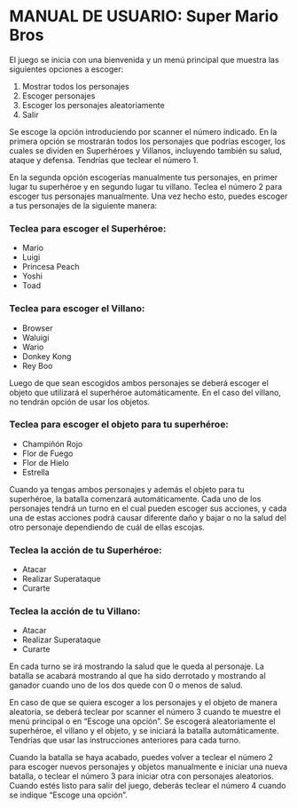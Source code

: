 # MANUAL DE USUARIO: Super Mario Bros

El juego se inicia con una bienvenida y un menú principal que muestra las siguientes opciones a escoger:

1. Mostrar todos los personajes  
2. Escoger personajes  
3. Escoger los personajes aleatoriamente  
4. Salir  

Se escoge la opción introduciendo por scanner el número indicado. En la primera opción se mostrarán todos los personajes que podrías escoger, los cuales se dividen en Superhéroes y Villanos, incluyendo también su salud, ataque y defensa. Tendrías que teclear el número 1.

En la segunda opción escogerías manualmente tus personajes, en primer lugar tu superhéroe y en segundo lugar tu villano. Teclea el número 2 para escoger tus personajes manualmente. Una vez hecho esto, puedes escoger a tus personajes de la siguiente manera:

### Teclea para escoger el Superhéroe:
- Mario
- Luigi
- Princesa Peach
- Yoshi
- Toad

### Teclea para escoger el Villano:
- Browser
- Waluigi
- Wario
- Donkey Kong
- Rey Boo

Luego de que sean escogidos ambos personajes se deberá escoger el objeto que utilizará el superhéroe automáticamente. En el caso del villano, no tendrán opción de usar los objetos.

### Teclea para escoger el objeto para tu superhéroe:
- Champiñón Rojo
- Flor de Fuego
- Flor de Hielo
- Estrella

Cuando ya tengas ambos personajes y además el objeto para tu superhéroe, la batalla comenzará automáticamente. Cada uno de los personajes tendrá un turno en el cual pueden escoger sus acciones, y cada una de estas acciones podrá causar diferente daño y bajar o no la salud del otro personaje dependiendo de cuál de ellas escojas.

### Teclea la acción de tu Superhéroe:
- Atacar
- Realizar Superataque
- Curarte

### Teclea la acción de tu Villano:
- Atacar
- Realizar Superataque
- Curarte

En cada turno se irá mostrando la salud que le queda al personaje. La batalla se acabará mostrando al que ha sido derrotado y mostrando al ganador cuando uno de los dos quede con 0 o menos de salud.

En caso de que se quiera escoger a los personajes y el objeto de manera aleatoria, se deberá teclear por scanner el número 3 cuando te muestre el menú principal o en “Escoge una opción”. Se escogerá aleatoriamente el superhéroe, el villano y el objeto, y se iniciará la batalla automáticamente. Tendrías que usar las instrucciones anteriores para cada turno.

Cuando la batalla se haya acabado, puedes volver a teclear el número 2 para escoger nuevos personajes y objetos manualmente e iniciar una nueva batalla, o teclear el número 3 para iniciar otra con personajes aleatorios. Cuando estés listo para salir del juego, deberás teclear el número 4 cuando se indique “Escoge una opción”.

